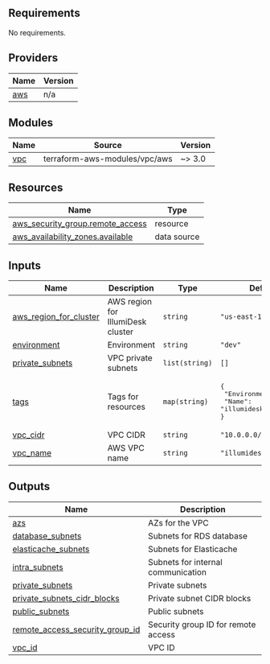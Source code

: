 <!-- BEGIN_TF_DOCS -->
## Requirements

No requirements.

## Providers

| Name | Version |
|------|---------|
| <a name="provider_aws"></a> [aws](#provider\_aws) | n/a |

## Modules

| Name | Source | Version |
|------|--------|---------|
| <a name="module_vpc"></a> [vpc](#module\_vpc) | terraform-aws-modules/vpc/aws | ~> 3.0 |

## Resources

| Name | Type |
|------|------|
| [aws_security_group.remote_access](https://registry.terraform.io/providers/hashicorp/aws/latest/docs/resources/security_group) | resource |
| [aws_availability_zones.available](https://registry.terraform.io/providers/hashicorp/aws/latest/docs/data-sources/availability_zones) | data source |

## Inputs

| Name | Description | Type | Default | Required |
|------|-------------|------|---------|:--------:|
| <a name="input_aws_region_for_cluster"></a> [aws\_region\_for\_cluster](#input\_aws\_region\_for\_cluster) | AWS region for IllumiDesk cluster | `string` | `"us-east-1"` | no |
| <a name="input_environment"></a> [environment](#input\_environment) | Environment | `string` | `"dev"` | no |
| <a name="input_private_subnets"></a> [private\_subnets](#input\_private\_subnets) | VPC private subnets | `list(string)` | `[]` | no |
| <a name="input_tags"></a> [tags](#input\_tags) | Tags for resources | `map(string)` | <pre>{<br>  "Environment": "dev",<br>  "Name": "illumidesk-eks"<br>}</pre> | no |
| <a name="input_vpc_cidr"></a> [vpc\_cidr](#input\_vpc\_cidr) | VPC CIDR | `string` | `"10.0.0.0/16"` | no |
| <a name="input_vpc_name"></a> [vpc\_name](#input\_vpc\_name) | AWS VPC name | `string` | `"illumidesk-eks"` | no |

## Outputs

| Name | Description |
|------|-------------|
| <a name="output_azs"></a> [azs](#output\_azs) | AZs for the VPC |
| <a name="output_database_subnets"></a> [database\_subnets](#output\_database\_subnets) | Subnets for RDS database |
| <a name="output_elasticache_subnets"></a> [elasticache\_subnets](#output\_elasticache\_subnets) | Subnets for Elasticache |
| <a name="output_intra_subnets"></a> [intra\_subnets](#output\_intra\_subnets) | Subnets for internal communication |
| <a name="output_private_subnets"></a> [private\_subnets](#output\_private\_subnets) | Private subnets |
| <a name="output_private_subnets_cidr_blocks"></a> [private\_subnets\_cidr\_blocks](#output\_private\_subnets\_cidr\_blocks) | Private subnet CIDR blocks |
| <a name="output_public_subnets"></a> [public\_subnets](#output\_public\_subnets) | Public subnets |
| <a name="output_remote_access_security_group_id"></a> [remote\_access\_security\_group\_id](#output\_remote\_access\_security\_group\_id) | Security group ID for remote access |
| <a name="output_vpc_id"></a> [vpc\_id](#output\_vpc\_id) | VPC ID |
<!-- END_TF_DOCS -->